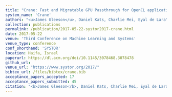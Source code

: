 ```yaml
---
title: "Crane: Fast and Migratable GPU Passthrough for OpenCL applications"
system_name: 'Crane'
authors: "<u>James Gleeson</u>, Daniel Kats, Charlie Mei, Eyal de Lara"
collection: publications
permalink: /publication/2017-05-22-systor2017-crane.html
date: 2017-05-22
venue: 'Third Conference on Machine Learning and Systems'
venue_type: conference
conf_shorthand: 'SYSTOR'
location: Haifa, Israel
paperurl: https://dl.acm.org/doi/10.1145/3078468.3078478
github_url: 
venue_url: "https://www.systor.org/2017/"
bibtex_url: /files/bibtex/crane.bib
acceptance_papers_accepted: 17
acceptance_papers_submitted: 45
citation: "<b>James Gleeson</b>, Daniel Kats, Charlie Mei, Eyal de Lara. 2017. &quot;Crane: Fast and Migratable GPU Passthrough for OpenCL applications,&quot; <i>Proceedings of the 10th ACM International Systems and Storage Conference (SYSTOR)</i>, Haifa, Israel 2017."
---
```

